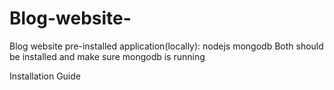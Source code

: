 # Blog-website-
Blog website 
pre-installed application(locally):
nodejs
mongodb
Both should be installed and make sure mongodb is running

Installation Guide
